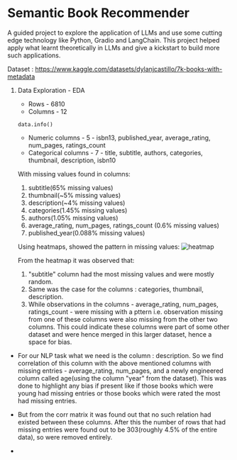 # Semantic Book Recommender
A guided project to explore the application of LLMs and use some cutting edge technology like Python, Gradio and LangChain.
This project helped apply what learnt theoretically in LLMs and give a kickstart to build more such applications.

Dataset : https://www.kaggle.com/datasets/dylanjcastillo/7k-books-with-metadata

1. Data Exploration - EDA
   
   - Rows - 6810
   - Columns - 12

   ``` data.info() ```
   
   - Numeric columns - 5 - isbn13, published_year, average_rating, num_pages, ratings_count
   - Categorical columns - 7 - title, subtitle, authors, categories, thumbnail, description, isbn10

   With missing values found in columns: 
   1. subtitle(65% missing values)
   2. thumbnail(~5% missing values)
   3. description(~4% missing values)
   4. categories(1.45% missing values)
   5. authors(1.05% missing values)
   6. average_rating, num_pages, ratings_count (0.6% missing values)
   7. published_year(0.088% missing values)
  
   Using heatmaps, showed the pattern in missing values:
   ![heatmap](https://github.com/Ittismita/Book-Recommender/blob/main/images/heatmap.png)

   From the heatmap it was observed that:
   1. "subtitle" column had the most missing values and were mostly random.
   2. Same was the case for the columns : categories, thumbnail, description.
   3. While observations in the columns - average_rating, num_pages, ratings_count - were missing with a pttern i.e. observation missing from one of these columns were also missing from the other two columns. This could indicate these columns were part of some other dataset and were hence merged in this larger dataset, hence a space for bias.

- For our NLP task what we need is the column : description. So we find correlation of this column with the above mentioned columns with missing entries - average_rating, num_pages, and a newly engineered column called age(using the column "year" from the dataset). This was done to highlight any bias if present like if those books which were young had missing entries or those books which were rated the most had missing entries.

- But from the corr matrix it was found out that no such relation had existed between these columns. After this the number of rows that had missing entries were found out to be 303(roughly 4.5% of the entire data), so were removed entirely.

- 
   

    
   

